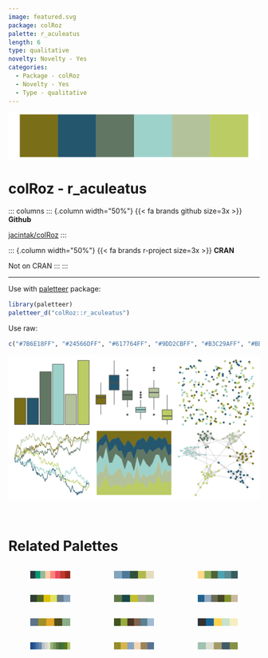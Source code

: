 ```yaml
---
image: featured.svg
package: colRoz
palette: r_aculeatus
length: 6
type: qualitative
novelty: Novelty - Yes
categories:
  - Package - colRoz
  - Novelty - Yes
  - Type - qualitative
---
```


![](featured.svg)

# colRoz - r_aculeatus 

::: columns
::: {.column width="50%"}
{{< fa brands github size=3x >}}
**Github**

[jacintak/colRoz](https://github.com/jacintak/colRoz)
:::

::: {.column width="50%"}
{{< fa brands r-project size=3x >}}
**CRAN**

Not on CRAN
:::
:::

<hr> 

Use with [paletteer](https://emilhvitfeldt.github.io/paletteer/) package:

```r
library(paletteer)
paletteer_d("colRoz::r_aculeatus")
```

Use raw:

```r
c("#7B6E18FF", "#24566DFF", "#617764FF", "#9DD2CBFF", "#B3C29AFF", "#BBCC64FF")
``` 

![](examples.png) 

<br>

# Related Palettes

<div class="list" style="display: grid; grid-template-columns: auto auto auto;"> <figure class="figure">
<a href="../../awtools/a_palette/"> <img src="../../awtools/a_palette/featured.svg" style="width: 100%;" class="figure-img"></a>
</figure> <figure class="figure">
<a href="../../lisa/ClaudeMonet_2/"> <img src="../../lisa/ClaudeMonet_2/featured.svg" style="width: 100%;" class="figure-img"></a>
</figure> <figure class="figure">
<a href="../../calecopal/sierra2/"> <img src="../../calecopal/sierra2/featured.svg" style="width: 100%;" class="figure-img"></a>
</figure> <figure class="figure">
<a href="../../PNWColors/Cascades/"> <img src="../../PNWColors/Cascades/featured.svg" style="width: 100%;" class="figure-img"></a>
</figure> <figure class="figure">
<a href="../../ochRe/jumping_frog/"> <img src="../../ochRe/jumping_frog/featured.svg" style="width: 100%;" class="figure-img"></a>
</figure> <figure class="figure">
<a href="../../calecopal/bigsur2/"> <img src="../../calecopal/bigsur2/featured.svg" style="width: 100%;" class="figure-img"></a>
</figure> <figure class="figure">
<a href="../../lisa/WassilyKandinsky/"> <img src="../../lisa/WassilyKandinsky/featured.svg" style="width: 100%;" class="figure-img"></a>
</figure> <figure class="figure">
<a href="../../NatParksPalettes/IguazuFalls/"> <img src="../../NatParksPalettes/IguazuFalls/featured.svg" style="width: 100%;" class="figure-img"></a>
</figure> <figure class="figure">
<a href="../../ggprism/starry2/"> <img src="../../ggprism/starry2/featured.svg" style="width: 100%;" class="figure-img"></a>
</figure> <figure class="figure">
<a href="../../impressionist.colors/korenveld_onder_onweerslucht/"> <img src="../../impressionist.colors/korenveld_onder_onweerslucht/featured.svg" style="width: 100%;" class="figure-img"></a>
</figure> <figure class="figure">
<a href="../../NatParksPalettes/SouthDowns/"> <img src="../../NatParksPalettes/SouthDowns/featured.svg" style="width: 100%;" class="figure-img"></a>
</figure> <figure class="figure">
<a href="../../nationalparkcolors/Yosemite/"> <img src="../../nationalparkcolors/Yosemite/featured.svg" style="width: 100%;" class="figure-img"></a>
</figure> 
</div>
